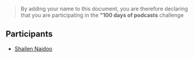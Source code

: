 > By adding your name to this document, you are therefore declaring that you are participating in the **"100 days of podcasts** challenge

## Participants

- [Shailen Naidoo](https://github.com/ShailenNaidoo)